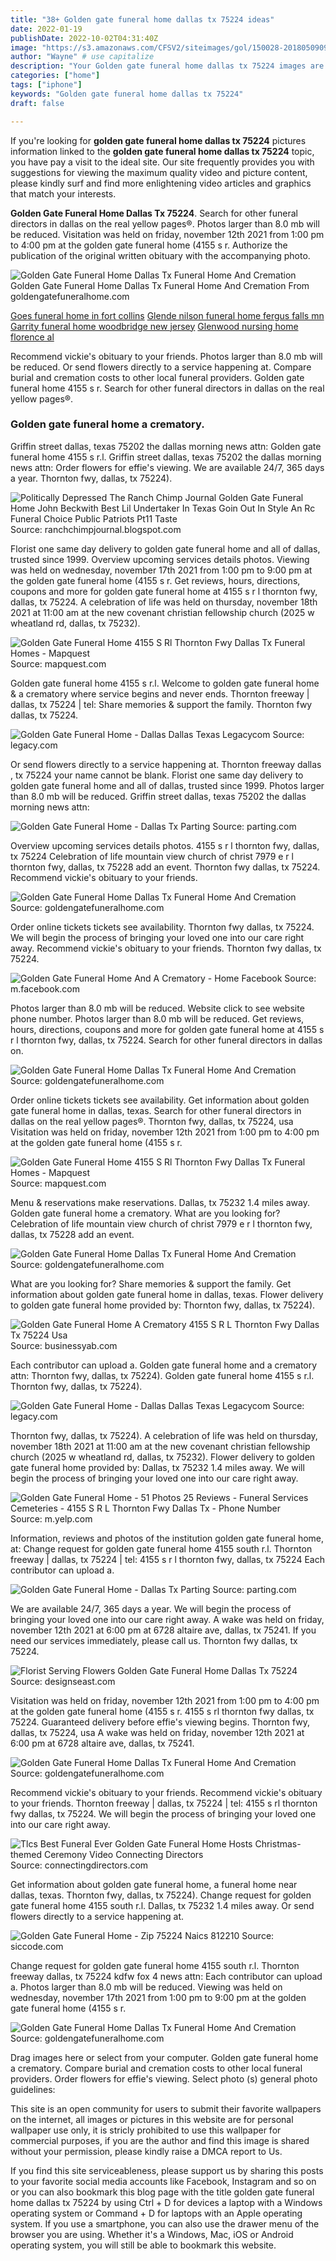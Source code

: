 ```yaml
---
title: "38+ Golden gate funeral home dallas tx 75224 ideas"
date: 2022-01-19
publishDate: 2022-10-02T04:31:40Z
image: "https://s3.amazonaws.com/CFSV2/siteimages/gol/150028-20180509095729-page-001.jpg"
author: "Wayne" # use capitalize
description: "Your Golden gate funeral home dallas tx 75224 images are ready. Golden gate funeral home dallas tx 75224 are a topic that is being searched for and liked by netizens today. You can Find and Download the Golden gate funeral home dallas tx 75224 files here. Download all free vectors."
categories: ["home"]
tags: ["iphone"]
keywords: "Golden gate funeral home dallas tx 75224"
draft: false

---
```


If you're looking for **golden gate funeral home dallas tx 75224** pictures information linked to the **golden gate funeral home dallas tx 75224** topic, you have pay a visit to the ideal  site.  Our site frequently  provides you with  suggestions  for viewing  the maximum  quality video and picture  content, please kindly surf and find more enlightening video articles and graphics  that match your interests.

**Golden Gate Funeral Home Dallas Tx 75224**. Search for other funeral directors in dallas on the real yellow pages®. Photos larger than 8.0 mb will be reduced. Visitation was held on friday, november 12th 2021 from 1:00 pm to 4:00 pm at the golden gate funeral home (4155 s r. Authorize the publication of the original written obituary with the accompanying photo.

![Golden Gate Funeral Home Dallas Tx Funeral Home And Cremation](https://s3.amazonaws.com/CFSV2/siteimages/gol/601812-gol-logo-ks-v3.png "Golden Gate Funeral Home Dallas Tx Funeral Home And Cremation")
Golden Gate Funeral Home Dallas Tx Funeral Home And Cremation From goldengatefuneralhome.com

[Goes funeral home in fort collins](/goes-funeral-home-in-fort-collins/)
[Glende nilson funeral home fergus falls mn](/glende-nilson-funeral-home-fergus-falls-mn/)
[Garrity funeral home woodbridge new jersey](/garrity-funeral-home-woodbridge-new-jersey/)
[Glenwood nursing home florence al](/glenwood-nursing-home-florence-al/)

Recommend vickie&#039;s obituary to your friends. Photos larger than 8.0 mb will be reduced. Or send flowers directly to a service happening at. Compare burial and cremation costs to other local funeral providers. Golden gate funeral home 4155 s r. Search for other funeral directors in dallas on the real yellow pages®.

### Golden gate funeral home a crematory.

Griffin street dallas, texas 75202 the dallas morning news attn: Golden gate funeral home 4155 s r.l. Griffin street dallas, texas 75202 the dallas morning news attn: Order flowers for effie&#039;s viewing. We are available 24/7, 365 days a year. Thornton fwy, dallas, tx 75224).


![Politically Depressed The Ranch Chimp Journal Golden Gate Funeral Home John Beckwith Best Lil Undertaker In Texas Goin Out In Style An Rc Funeral Choice Public Patriots Pt11 Taste](https://pbs.twimg.com/profile_images/337431321/MR_BECKWITH.jpg "Politically Depressed The Ranch Chimp Journal Golden Gate Funeral Home John Beckwith Best Lil Undertaker In Texas Goin Out In Style An Rc Funeral Choice Public Patriots Pt11 Taste")
Source: ranchchimpjournal.blogspot.com

Florist one same day delivery to golden gate funeral home and all of dallas, trusted since 1999. Overview upcoming services details photos. Viewing was held on wednesday, november 17th 2021 from 1:00 pm to 9:00 pm at the golden gate funeral home (4155 s r. Get reviews, hours, directions, coupons and more for golden gate funeral home at 4155 s r l thornton fwy, dallas, tx 75224. A celebration of life was held on thursday, november 18th 2021 at 11:00 am at the new covenant christian fellowship church (2025 w wheatland rd, dallas, tx 75232).

![Golden Gate Funeral Home 4155 S Rl Thornton Fwy Dallas Tx Funeral Homes - Mapquest](https://s3-media0.fl.yelpcdn.com/bphoto/PMBTIU19UEmo9jTRQr4J5Q/l.jpg "Golden Gate Funeral Home 4155 S Rl Thornton Fwy Dallas Tx Funeral Homes - Mapquest")
Source: mapquest.com

Golden gate funeral home 4155 s r.l. Welcome to golden gate funeral home &amp; a crematory where service begins and never ends. Thornton freeway | dallas, tx 75224 | tel: Share memories &amp; support the family. Thornton fwy dallas, tx 75224.

![Golden Gate Funeral Home - Dallas Dallas Texas Legacycom](https://prod-legacy.s3.amazonaws.com/custom/domain_1/image_files/1820_photo_26287.jpg "Golden Gate Funeral Home - Dallas Dallas Texas Legacycom")
Source: legacy.com

Or send flowers directly to a service happening at. Thornton freeway dallas , tx 75224 your name cannot be blank. Florist one same day delivery to golden gate funeral home and all of dallas, trusted since 1999. Photos larger than 8.0 mb will be reduced. Griffin street dallas, texas 75202 the dallas morning news attn:

![Golden Gate Funeral Home - Dallas Tx Parting](https://parting.s3.amazonaws.com/cache/16/7b/167b091f5f9032fc417b185650dc37b8.jpg "Golden Gate Funeral Home - Dallas Tx Parting")
Source: parting.com

Overview upcoming services details photos. 4155 s r l thornton fwy, dallas, tx 75224 Celebration of life mountain view church of christ 7979 e r l thornton fwy, dallas, tx 75228 add an event. Thornton fwy dallas, tx 75224. Recommend vickie&#039;s obituary to your friends.

![Golden Gate Funeral Home Dallas Tx Funeral Home And Cremation](https://s3.amazonaws.com/CFSV2/siteimages/gol/354978-July2020GGWebsiteBanner.PNG "Golden Gate Funeral Home Dallas Tx Funeral Home And Cremation")
Source: goldengatefuneralhome.com

Order online tickets tickets see availability. Thornton fwy dallas, tx 75224. We will begin the process of bringing your loved one into our care right away. Recommend vickie&#039;s obituary to your friends. Thornton fwy dallas, tx 75224.

![Golden Gate Funeral Home And A Crematory - Home Facebook](https://lookaside.fbsbx.com/lookaside/crawler/media/?media_id=161375806278 "Golden Gate Funeral Home And A Crematory - Home Facebook")
Source: m.facebook.com

Photos larger than 8.0 mb will be reduced. Website click to see website phone number. Photos larger than 8.0 mb will be reduced. Get reviews, hours, directions, coupons and more for golden gate funeral home at 4155 s r l thornton fwy, dallas, tx 75224. Search for other funeral directors in dallas on.

![Golden Gate Funeral Home Dallas Tx Funeral Home And Cremation](https://s3.amazonaws.com/CFSV2/siteimages/gol/239976-Cover-photo.png "Golden Gate Funeral Home Dallas Tx Funeral Home And Cremation")
Source: goldengatefuneralhome.com

Order online tickets tickets see availability. Get information about golden gate funeral home in dallas, texas. Search for other funeral directors in dallas on the real yellow pages®. Thornton fwy, dallas, tx 75224, usa Visitation was held on friday, november 12th 2021 from 1:00 pm to 4:00 pm at the golden gate funeral home (4155 s r.

![Golden Gate Funeral Home 4155 S Rl Thornton Fwy Dallas Tx Funeral Homes - Mapquest](https://s3-media0.fl.yelpcdn.com/bphoto/F-Gfusu5p6JWz2cfvkovjQ/l.jpg "Golden Gate Funeral Home 4155 S Rl Thornton Fwy Dallas Tx Funeral Homes - Mapquest")
Source: mapquest.com

Menu &amp; reservations make reservations. Dallas, tx 75232 1.4 miles away. Golden gate funeral home a crematory. What are you looking for? Celebration of life mountain view church of christ 7979 e r l thornton fwy, dallas, tx 75228 add an event.

![Golden Gate Funeral Home Dallas Tx Funeral Home And Cremation](https://s3.amazonaws.com/CFSV2/siteimages/gol/592036-20180509094415-page-001.jpg "Golden Gate Funeral Home Dallas Tx Funeral Home And Cremation")
Source: goldengatefuneralhome.com

What are you looking for? Share memories &amp; support the family. Get information about golden gate funeral home in dallas, texas. Flower delivery to golden gate funeral home provided by: Thornton fwy, dallas, tx 75224).

![Golden Gate Funeral Home A Crematory 4155 S R L Thornton Fwy Dallas Tx 75224 Usa](https://cdn.businessyab.com/assets/uploads2/d8f85c680d34e62ae8939fbc85c4fe55_-united-states-texas-dallas-county-dallas-oak-cliff-south-r-l-thornton-freeway-4155-golden-gate-funeral-home-a-crematory-214-941-7332.jpg "Golden Gate Funeral Home A Crematory 4155 S R L Thornton Fwy Dallas Tx 75224 Usa")
Source: businessyab.com

Each contributor can upload a. Golden gate funeral home and a crematory attn: Thornton fwy, dallas, tx 75224). Golden gate funeral home 4155 s r.l. Thornton fwy, dallas, tx 75224).

![Golden Gate Funeral Home - Dallas Dallas Texas Legacycom](https://d1ore3n0z2tnb3.cloudfront.net/listing_carousel/custom/domain_1/image_files/1820_photo_30166.jpg "Golden Gate Funeral Home - Dallas Dallas Texas Legacycom")
Source: legacy.com

Thornton fwy, dallas, tx 75224). A celebration of life was held on thursday, november 18th 2021 at 11:00 am at the new covenant christian fellowship church (2025 w wheatland rd, dallas, tx 75232). Flower delivery to golden gate funeral home provided by: Dallas, tx 75232 1.4 miles away. We will begin the process of bringing your loved one into our care right away.

![Golden Gate Funeral Home - 51 Photos 25 Reviews - Funeral Services Cemeteries - 4155 S R L Thornton Fwy Dallas Tx - Phone Number](https://s3-media0.fl.yelpcdn.com/bphoto/a5mLeHVtE44nPovrpD_dxw/348s.jpg "Golden Gate Funeral Home - 51 Photos 25 Reviews - Funeral Services Cemeteries - 4155 S R L Thornton Fwy Dallas Tx - Phone Number")
Source: m.yelp.com

Information, reviews and photos of the institution golden gate funeral home, at: Change request for golden gate funeral home 4155 south r.l. Thornton freeway | dallas, tx 75224 | tel: 4155 s r l thornton fwy, dallas, tx 75224 Each contributor can upload a.

![Golden Gate Funeral Home - Dallas Tx Parting](https://parting.s3.amazonaws.com/cache/f4/06/f406765af72a4b828e0909610a01d01d.jpg "Golden Gate Funeral Home - Dallas Tx Parting")
Source: parting.com

We are available 24/7, 365 days a year. We will begin the process of bringing your loved one into our care right away. A wake was held on friday, november 12th 2021 at 6:00 pm at 6728 altaire ave, dallas, tx 75241. If you need our services immediately, please call us. Thornton fwy dallas, tx 75224.

![Florist Serving Flowers Golden Gate Funeral Home Dallas Tx 75224](https://sep.yimg.com/ca/I/designseastflorist_2263_94045200 "Florist Serving Flowers Golden Gate Funeral Home Dallas Tx 75224")
Source: designseast.com

Visitation was held on friday, november 12th 2021 from 1:00 pm to 4:00 pm at the golden gate funeral home (4155 s r. 4155 s rl thornton fwy dallas, tx 75224. Guaranteed delivery before effie&#039;s viewing begins. Thornton fwy, dallas, tx 75224, usa A wake was held on friday, november 12th 2021 at 6:00 pm at 6728 altaire ave, dallas, tx 75241.

![Golden Gate Funeral Home Dallas Tx Funeral Home And Cremation](https://s3.amazonaws.com/CFSV2/siteimages/gol/601812-gol-logo-ks-v3.png "Golden Gate Funeral Home Dallas Tx Funeral Home And Cremation")
Source: goldengatefuneralhome.com

Recommend vickie&#039;s obituary to your friends. Recommend vickie&#039;s obituary to your friends. Thornton freeway | dallas, tx 75224 | tel: 4155 s rl thornton fwy dallas, tx 75224. We will begin the process of bringing your loved one into our care right away.

![Tlcs Best Funeral Ever Golden Gate Funeral Home Hosts Christmas-themed Ceremony Video Connecting Directors](https://connectingdirectors.com/wp-content/uploads/2013/01/Screen-Shot-2013-01-03-at-11.04.36-PM-1024x576.png "Tlcs Best Funeral Ever Golden Gate Funeral Home Hosts Christmas-themed Ceremony Video Connecting Directors")
Source: connectingdirectors.com

Get information about golden gate funeral home, a funeral home near dallas, texas. Thornton fwy, dallas, tx 75224). Change request for golden gate funeral home 4155 south r.l. Dallas, tx 75232 1.4 miles away. Or send flowers directly to a service happening at.

![Golden Gate Funeral Home - Zip 75224 Naics 812210](https://badges.siccode.com/cb/62/naics-code-812210-golden-gate-funeral-home.png "Golden Gate Funeral Home - Zip 75224 Naics 812210")
Source: siccode.com

Change request for golden gate funeral home 4155 south r.l. Thornton freeway dallas, tx 75224 kdfw fox 4 news attn: Each contributor can upload a. Photos larger than 8.0 mb will be reduced. Viewing was held on wednesday, november 17th 2021 from 1:00 pm to 9:00 pm at the golden gate funeral home (4155 s r.

![Golden Gate Funeral Home Dallas Tx Funeral Home And Cremation](https://s3.amazonaws.com/CFSV2/siteimages/gol/150028-20180509095729-page-001.jpg "Golden Gate Funeral Home Dallas Tx Funeral Home And Cremation")
Source: goldengatefuneralhome.com

Drag images here or select from your computer. Golden gate funeral home a crematory. Compare burial and cremation costs to other local funeral providers. Order flowers for effie&#039;s viewing. Select photo (s) general photo guidelines:

This site is an open community for users to submit their favorite wallpapers on the internet, all images or pictures in this website are for personal wallpaper use only, it is stricly prohibited to use this wallpaper for commercial purposes, if you are the author and find this image is shared without your permission, please kindly raise a DMCA report to Us.

If you find this site serviceableness, please support us by sharing this posts to your favorite social media accounts like Facebook, Instagram and so on or you can also bookmark this blog page with the title golden gate funeral home dallas tx 75224 by using Ctrl + D for devices a laptop with a Windows operating system or Command + D for laptops with an Apple operating system. If you use a smartphone, you can also use the drawer menu of the browser you are using. Whether it's a Windows, Mac, iOS or Android operating system, you will still be able to bookmark this website.
